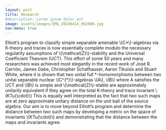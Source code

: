 ```yaml
---
layout: post
title: Research
#description: Lorem ipsum dolor est
image: assets/images/IMG_20240414_002008.jpg
nav-menu: true
---
```


<p>Elliott’s program to classify simple separable amenable \(C*\)-algebras via K-theory and traces is now essentially complete modulo the necessary regularity assumptions of \(\mathcal{Z}\)-stability  and the Universal Coefficient Theorem (UCT). This effort of some 50 years and many researchers was achieved most elegantly in the recent work of José R. Carrión, James Gabe, Christopher Schafhauser, Aaron Tikuisis and Stuart White, where it is shown that two unital full *-homomorphisms between two unital separable nuclear \(C^{*}\)-algebras \(A\), \(B\) where A satisfies the UCT and \(B\) is simple and \(\mathcal{Z}\)-stable are approximately unitarily equivalent if they agree on the total K-theory and trace invariant \(KTu(\cdot)\) This is equally well interpreted as the fact that two such maps are at zero approximate unitary distance on the unit ball of the source algebra. Our aim is to move beyond Elliott’s program and determine the distance between two such maps by developing a metric on the space of invariants \(KTu(\cdot)\) and demonstrating that the distance between the maps and invariants agree.<p>
